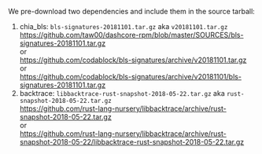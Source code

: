We pre-download two dependencies and include them in the source tarball:
1. chia_bls: `bls-signatures-20181101.tar.gz` aka `v20181101.tar.gz`  
   <https://github.com/taw00/dashcore-rpm/blob/master/SOURCES/bls-signatures-20181101.tar.gz>  
   or  
   <https://github.com/codablock/bls-signatures/archive/v20181101.tar.gz>  
   or  
   <https://github.com/codablock/bls-signatures/archive/v20181101/bls-signatures-20181101.tar.gz>
2. backtrace: `libbacktrace-rust-snapshot-2018-05-22.tar.gz` aka `rust-snapshot-2018-05-22.tar.gz`  
   <https://github.com/rust-lang-nursery/libbacktrace/archive/rust-snapshot-2018-05-22.tar.gz>  
   or  
   <https://github.com/rust-lang-nursery/libbacktrace/archive/rust-snapshot-2018-05-22/libbacktrace-rust-snapshot-2018-05-22.tar.gz>
